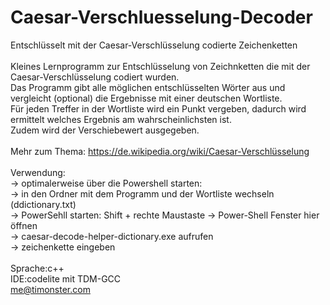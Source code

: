 # Caesar-Verschluesselung-Decoder
Entschlüsselt mit der Caesar-Verschlüsselung codierte Zeichenketten<br>
<br>
Kleines Lernprogramm zur Entschlüsselung von Zeichnketten die mit der Caesar-Verschlüsselung codiert wurden.<br>
Das Programm gibt alle möglichen entschlüsselten Wörter aus und vergleicht (optional) die Ergebnisse mit einer deutschen Wortliste. <br>
Für jeden Treffer in der Wortliste wird ein Punkt vergeben, dadurch wird ermittelt welches Ergebnis am wahrscheinlichsten ist.<br>
Zudem wird der Verschiebewert ausgegeben.<br>
<br>
Mehr zum Thema: https://de.wikipedia.org/wiki/Caesar-Verschlüsselung<br>
<br>
Verwendung:<br>
-> optimalerweise über die Powershell starten:<br>
-> in den Ordner mit dem Programm und der Wortliste wechseln (ddictionary.txt)<br>
-> PowerSehll starten: Shift + rechte Maustaste -> Power-Shell Fenster hier öffnen<br>
-> caesar-decode-helper-dictionary.exe aufrufen<br>
-> zeichenkette eingeben<br>
<br>
Sprache:c++<br>
IDE:codelite mit TDM-GCC<br>
me@timonster.com
